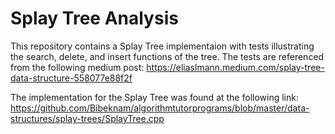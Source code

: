 # Splay Tree Analysis
 
This repository contains a Splay Tree implementaion with tests illustrating the search, delete, and insert functions of the tree. The tests are referenced from the following medium post: https://eliaslmann.medium.com/splay-tree-data-structure-558077e88f2f

The implementation for the Splay Tree was found at the following link: https://github.com/Bibeknam/algorithmtutorprograms/blob/master/data-structures/splay-trees/SplayTree.cpp
